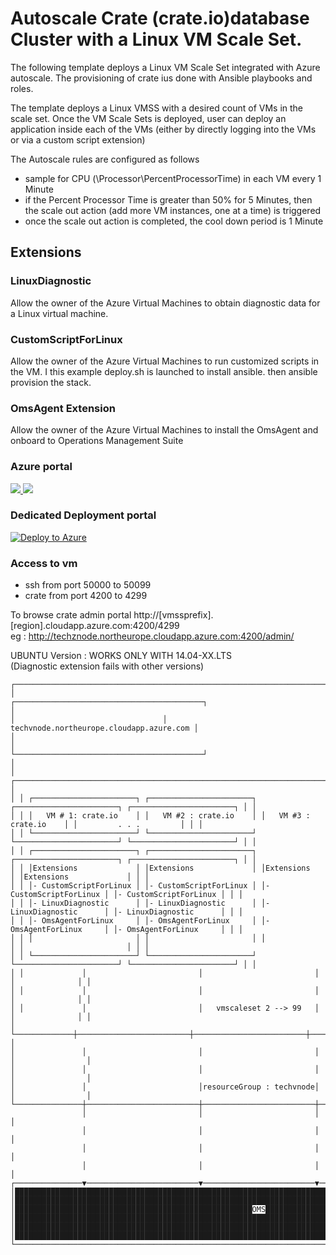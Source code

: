 
# Autoscale Crate (crate.io)database Cluster with a Linux VM Scale Set.

The following template deploys a Linux VM Scale Set integrated with Azure autoscale. The provisioning of crate ius done with Ansible playbooks and roles.

The template deploys a Linux VMSS with a desired count of VMs in the scale set. Once the VM Scale Sets is deployed, user can deploy an application inside each of the VMs (either by directly logging into the VMs or via a custom script extension)  

The Autoscale rules are configured as follows  
- sample for CPU (\\Processor\\PercentProcessorTime) in each VM every 1 Minute  
- if the Percent Processor Time is greater than 50% for 5 Minutes, then the scale out action (add more VM instances, one at a time) is triggered
- once the scale out action is completed, the cool down period is 1 Minute  

## Extensions  

### LinuxDiagnostic  

Allow the owner of the Azure Virtual Machines to obtain diagnostic data for a Linux virtual machine.  

### CustomScriptForLinux

Allow the owner of the Azure Virtual Machines to run customized scripts in the VM.
I this example deploy.sh is launched to install ansible. then ansible provision the stack.    

### OmsAgent Extension 

Allow the owner of the Azure Virtual Machines to install the OmsAgent and onboard to Operations Management Suite

  

### Azure portal  

<a href="https://portal.azure.com/#create/Microsoft.Template/uri/https%3A%2F%2Fraw.githubusercontent.com%2Fherveleclerc%2FTechDaysCampDemo%2Fmaster%2Fubuntu-vmss%2Fazuredeploy.json" target="_blank">
    <img src="http://azuredeploy.net/deploybutton.png"/>
</a>
<a href="http://armviz.io/#/?load=https%3A%2F%2Fraw.githubusercontent.com%2Fherveleclerc%2FTechDaysCampDemo%2Fmaster%2Fubuntu-vmss%2Fazuredeploy.json" target="_blank">
    <img src="http://armviz.io/visualizebutton.png"/>
</a>


### Dedicated Deployment portal  

[![Deploy to Azure](http://azuredeploy.net/deploybutton.png)](https://azuredeploy.net/)  


### Access to vm
- ssh   from port 50000 to 50099  
- crate from port 4200  to 4299  

To browse crate admin portal http://[vmssprefix].[region].cloudapp.azure.com:4200/4299  
eg :  http://techznode.northeurope.cloudapp.azure.com:4200/admin/  

UBUNTU Version  : WORKS ONLY WITH 14.04-XX.LTS  
(Diagnostic extension fails with other versions)


    ┌─────────────────────────────────────────────────────────────────────────────────────────────────────────────┐
    │                                 ┌──────────────────────────────────────────┐                                │
    │                                 │ techvnode.northeurope.cloudapp.azure.com │                                │
    │                                 └──────────────────────────────────────────┘                                │
    │ ┌─────────────────────────────────────────────────────────────────────────────────────────────────────────┐ │
    │ │ ┌───────────────────────┐ ┌───────────────────────┐ ┌───────────────────────┐ ┌───────────────────────┐ │ │
    │ │ │   VM # 1: crate.io    │ │   VM #2 : crate.io    │ │   VM #3 : crate.io    │ │         . . .         │ │ │
    │ │ └───────────────────────┘ └───────────────────────┘ └───────────────────────┘ └───────────────────────┘ │ │
    │ │ ┌───────────────────────┐ ┌───────────────────────┐ ┌───────────────────────┐ ┌───────────────────────┐ │ │
    │ │ │Extensions             │ │Extensions             │ │Extensions             │ │Extensions             │ │ │
    │ │ │- CustomScriptForLinux │ │- CustomScriptForLinux │ │- CustomScriptForLinux │ │- CustomScriptForLinux │ │ │
    │ │ │- LinuxDiagnostic      │ │- LinuxDiagnostic      │ │- LinuxDiagnostic      │ │- LinuxDiagnostic      │ │ │
    │ │ │- OmsAgentForLinux     │ │- OmsAgentForLinux     │ │- OmsAgentForLinux     │ │- OmsAgentForLinux     │ │ │
    │ │ │                       │ │                       │ │                       │ │                       │ │ │
    │ │ └───────────────────────┘ └───────────────────────┘ └───────────────────────┘ └───────────────────────┘ │ │
    │ │             │                         │                         │                        │              │ │
    │ │             │                         │                         │                        │              │ │
    │ │             │                         │   vmscaleset 2 --> 99   │                        │              │ │
    │ └─────────────┼─────────────────────────┼─────────────────────────┼────────────────────────┼──────────────┘ │
    │               │                         │                         │                        │                │
    │               │                         │                         │                        │                │
    │               │                         │resourceGroup : techvnode│                        │                │
    └───────────────┼─────────────────────────┼─────────────────────────┼────────────────────────┼────────────────┘
                    │                         │                         │                        │                 
                    │                         │                         │                        │                 
                    │                         │                         │                        │                 
                    │                         │                         │                        │                 
    ┌───────────────▼─────────────────────────▼─────────────────────────▼────────────────────────▼────────────────┐
    │█████████████████████████████████████████████████████████████████████████████████████████████████████████████│
    │█████████████████████████████████████████████████████████████████████████████████████████████████████████████│
    │█████████████████████████████████████████████████████OMS█████████████████████████████████████████████████████│
    │█████████████████████████████████████████████████████████████████████████████████████████████████████████████│
    │█████████████████████████████████████████████████████████████████████████████████████████████████████████████│
    │█████████████████████████████████████████████████████████████████████████████████████████████████████████████│
    └─────────────────────────────────────────────────────────────────────────────────────────────────────────────┘
